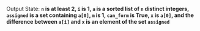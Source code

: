Output State: **`n` is at least 2, `i` is 1, `a` is a sorted list of `n` distinct integers, `assigned` is a set containing `a[0]`, `m` is 1, `can_form` is True, `x` is `a[0]`, and the difference between `a[i]` and `x` is an element of the set `assigned`**